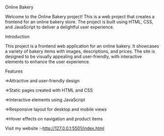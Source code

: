 Online Bakery

Welcome to the Online Bakery project! This is a web project that creates a frontend for an online bakery store. The project is built using HTML, CSS, and JavaScript to deliver a delightful user experience.


Introduction

This project is a frontend web application for an online bakery. It showcases a variety of bakery items with images, descriptions, and prices. The site is designed to be visually appealing and user-friendly, with interactive elements to enhance the user experience.

Features

=>Attractive and user-friendly design

=>Static pages created with HTML and CSS

=>Interactive elements using JavaScript

=>Responsive layout for desktop and mobile views

=>Hover effects on navigation and product items


Visit my website :-http://127.0.0.1:5501/index.html
